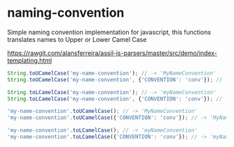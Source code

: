 # naming-convention
Simple naming convention implementation for javascript, this functions translates names to Upper or Lower Camel Case 

https://rawgit.com/alansferreira/assil-js-parsers/master/src/demo/index-templating.html

```javascript
String.toUCamelCase('my-name-convention'); // -> 'MyNameConvention' 
String.toUCamelCase('my-name-convention', {'CONVENTION': 'conv'}); // -> 'MyNameConv'

String.toLCamelCase('my-name-convention'); // -> 'myNameConvention'
String.toLCamelCase('my-name-convention', {'CONVENTION': 'conv'}); // -> 'myNameConv'

'my-name-convention'.toUCamelCase(); // -> 'MyNameConvention' 
'my-name-convention'.toUCamelCase({'CONVENTION': 'conv'}); // -> 'MyNameConv' 

'my-name-convention'.toLCamelCase(); // -> 'myNameConvention' 
'my-name-convention'.toLCamelCase({'CONVENTION': 'conv'}); // -> 'myNameConv' 


```
